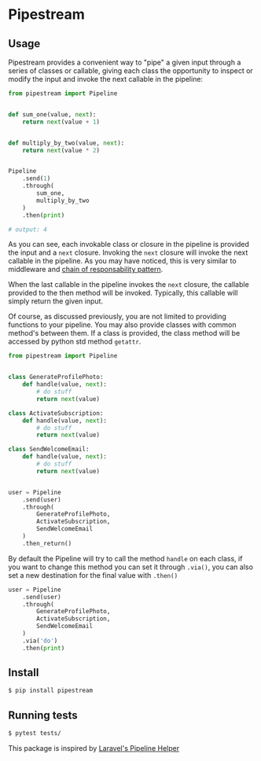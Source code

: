 # Pipestream

## Usage

Pipestream provides a convenient way to "pipe" a given input through a series of classes or callable, giving each class the opportunity to inspect or modify the input and invoke the next callable in the pipeline:

```python
from pipestream import Pipeline


def sum_one(value, next):
    return next(value + 1)


def multiply_by_two(value, next):
    return next(value * 2)


Pipeline
    .send(1)
    .through(
        sum_one,
        multiply_by_two
    )
    .then(print)

# output: 4
```

As you can see, each invokable class or closure in the pipeline is provided the input and a `next` closure. Invoking the `next` closure will invoke the next callable in the pipeline. As you may have noticed, this is very similar to middleware and [chain of responsability pattern](https://refactoring.guru/design-patterns/chain-of-responsibility).

When the last callable in the pipeline invokes the `next` closure, the callable provided to the then method will be invoked. Typically, this callable will simply return the given input.

Of course, as discussed previously, you are not limited to providing functions to your pipeline. You may also provide classes with common method's between them. If a class is provided, the class method will be accessed by python std method `getattr`.

```python
from pipestream import Pipeline


class GenerateProfilePhoto:
    def handle(value, next):
        # do stuff
        return next(value)

class ActivateSubscription:
    def handle(value, next):
        # do stuff
        return next(value)

class SendWelcomeEmail:
    def handle(value, next):
        # do stuff
        return next(value)


user = Pipeline
    .send(user)
    .through(
        GenerateProfilePhoto,
        ActivateSubscription,
        SendWelcomeEmail
    )
    .then_return()
```

By default the Pipeline will try to call the method `handle` on each class, if you want to change this method you can set it through `.via()`, you can also set a new destination for the final value with `.then()`

```python
user = Pipeline
    .send(user)
    .through(
        GenerateProfilePhoto,
        ActivateSubscription,
        SendWelcomeEmail
    )
    .via('do')
    .then(print)
```


## Install
```sh
$ pip install pipestream
 ```

## Running tests
```sh
$ pytest tests/
```

This package is inspired by [Laravel's Pipeline Helper](https://laravel.com/docs/10.x/helpers#pipeline)

